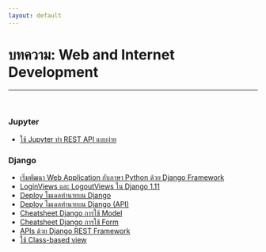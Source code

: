 ```yaml
---
layout: default
---
```


# บทความ: Web and Internet Development

---

<br>

### **Jupyter**

- [ใช้ Jupyter ทำ REST API แบบง่าย][jupyter-for-rest-api]

[jupyter-for-rest-api]: https://i.dont.works/jupyter-basic-rest-api/

### **Django**

- [เริ่มพัฒนา Web Application กับภาษา Python ด้วย Django Framework][web-app-django-framework]
- [LoginViews และ LogoutViews ใน Django 1.11][nonthakon-login-django]
- [Deploy โมเดลทำนายบน Django][nonthakon-deploy-model-django]
- [Deploy โมเดลทำนายบน Django (API)][nonthakon-deplot-model-django-api]
- [Cheatsheet Django การใช้ Model][nonthakon-cheat-sheet-django-model]
- [Cheatsheet Django การใช้ Form][nonthakon-cheat-sheet-django-form]
- [APIs ด้วย Django REST Framework][nonthakon-api-rest]
- [ใช้ Class-based view][nonthakon-class-based-view]

[web-app-django-framework]: https://codeburst.io/%E0%B9%80%E0%B8%A3%E0%B8%B4%E0%B9%88%E0%B8%A1%E0%B8%9E%E0%B8%B1%E0%B8%92%E0%B8%99%E0%B8%B2-web-application-%E0%B8%81%E0%B8%B1%E0%B8%9A%E0%B8%A0%E0%B8%B2%E0%B8%A9%E0%B8%B2-python-%E0%B8%94%E0%B9%89%E0%B8%A7%E0%B8%A2-django-framework-38ce132ac706
[nonthakon-login-django]: https://medium.com/@nonthakon/loginviews-%E0%B9%81%E0%B8%A5%E0%B8%B0-logoutviews-%E0%B9%83%E0%B8%99-django-1-11-f5976e838341
[nonthakon-deploy-model-django]: https://medium.com/@nonthakon/deploy-%E0%B9%82%E0%B8%A1%E0%B9%80%E0%B8%94%E0%B8%A5%E0%B8%97%E0%B8%B3%E0%B8%99%E0%B8%B2%E0%B8%A2%E0%B8%9A%E0%B8%99-django-26e9ba8a4726
[nonthakon-deplot-model-django-api]: https://medium.com/@nonthakon/deploy-%E0%B9%82%E0%B8%A1%E0%B9%80%E0%B8%94%E0%B8%A5%E0%B8%97%E0%B8%B3%E0%B8%99%E0%B8%B2%E0%B8%A2%E0%B8%9A%E0%B8%99-django-api-db083dd95e00
[nonthakon-cheat-sheet-django-model]: https://medium.com/@nonthakon/cheatsheet-django-%E0%B8%81%E0%B8%B2%E0%B8%A3%E0%B9%83%E0%B8%8A%E0%B9%89-model-69b6da4a07a7
[nonthakon-cheat-sheet-django-form]: https://medium.com/@nonthakon/cheatsheet-django-%E0%B8%81%E0%B8%B2%E0%B8%A3%E0%B9%83%E0%B8%8A%E0%B9%89-form-94456cd9133b
[nonthakon-api-rest]: https://medium.com/@nonthakon/advance-django-apis-%E0%B8%94%E0%B9%89%E0%B8%A7%E0%B8%A2-django-rest-framework-4ec27a1b5fe0
[nonthakon-class-based-view]: https://medium.com/@nonthakon/advance-django-%E0%B9%83%E0%B8%8A%E0%B9%89-class-based-view-92bd3d623443
